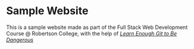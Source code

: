 # Sample Website

This is a sample website made as part of the Full Stack Web Development Course @ Robertson College, 
with the help of [*Learn Enough Git to Be Dangerous*](https://www.learnenough.com/git-tutorial) 

